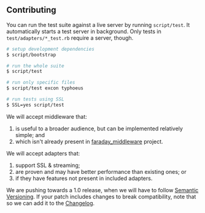 ## Contributing

You can run the test suite against a live server by running `script/test`. It
automatically starts a test server in background. Only tests in
`test/adapters/*_test.rb` require a server, though.

``` sh
# setup development dependencies
$ script/bootstrap

# run the whole suite
$ script/test

# run only specific files
$ script/test excon typhoeus

# run tests using SSL
$ SSL=yes script/test
```

We will accept middleware that:

1. is useful to a broader audience, but can be implemented relatively
   simple; and
2. which isn't already present in [faraday_middleware][] project.

We will accept adapters that:

1. support SSL & streaming;
1. are proven and may have better performance than existing ones; or
2. if they have features not present in included adapters.

We are pushing towards a 1.0 release, when we will have to follow [Semantic
Versioning][semver].  If your patch includes changes to break compatibility,
note that so we can add it to the [Changelog][].

[semver]:    http://semver.org/
[changelog]: https://github.com/lostisland/faraday/wiki/Changelog
[faraday_middleware]: https://github.com/lostisland/faraday_middleware/wiki
